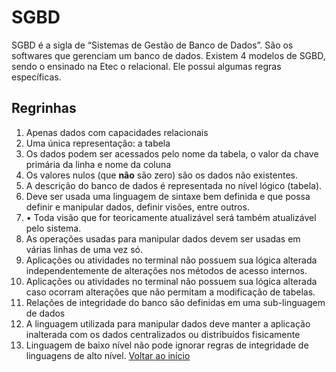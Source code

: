 # SGBD
SGBD é a sigla de “Sistemas de Gestão de Banco de Dados”.
São os softwares que gerenciam um banco de dados. Existem 4 modelos de SGBD, sendo o ensinado na Etec o relacional. Ele possui algumas regras específicas. 
## Regrinhas
1. Apenas dados com capacidades relacionais 
2. Uma única representação: a tabela
3. Os dados podem ser acessados pelo nome da tabela, o valor da chave primária da linha e nome da coluna
4. Os valores nulos (que **não** são zero) são os dados não existentes.
5. A descrição do banco de dados é representada no nível lógico (tabela). 
6. Deve ser usada uma linguagem de sintaxe bem definida e que possa definir e manipular dados, definir visões, entre outros.
7. • Toda visão que for teoricamente atualizável será também atualizável pelo sistema.
8. As operações usadas para manipular dados devem ser usadas em várias linhas de uma vez só.
9. Aplicações ou atividades no terminal não possuem sua lógica alterada independentemente de alterações nos métodos de acesso internos.
10. Aplicações ou atividades no terminal não possuem sua lógica alterada caso ocorram alterações que não permitam a modificação de tabelas.
11. Relações de integridade do banco são definidas em uma sub-linguagem de dados
12. A linguagem utilizada para manipular dados deve manter a aplicação inalterada com os dados centralizados ou distribuídos fisicamente
13. Linguagem de baixo nível não pode ignorar regras de integridade de linguagens de alto nível.
[Voltar ao início](./README.md)
